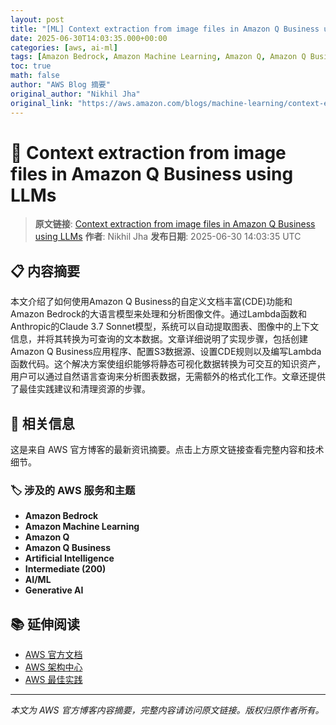 ```yaml
---
layout: post
title: "[ML] Context extraction from image files in Amazon Q Business using LLMs"
date: 2025-06-30T14:03:35.000+00:00
categories: [aws, ai-ml]
tags: [Amazon Bedrock, Amazon Machine Learning, Amazon Q, Amazon Q Business, Artificial Intelligence, Intermediate (200), AIML, Generative AI]
toc: true
math: false
author: "AWS Blog 摘要"
original_author: "Nikhil Jha"
original_link: "https://aws.amazon.com/blogs/machine-learning/context-extraction-from-image-files-in-amazon-q-business-using-llms/"
---
```


# 🤖 Context extraction from image files in Amazon Q Business using LLMs

> **原文链接**: [Context extraction from image files in Amazon Q Business using LLMs](https://aws.amazon.com/blogs/machine-learning/context-extraction-from-image-files-in-amazon-q-business-using-llms/)
> **作者**: Nikhil Jha
> **发布日期**: 2025-06-30 14:03:35 UTC

## 📋 内容摘要

本文介绍了如何使用Amazon Q Business的自定义文档丰富(CDE)功能和Amazon Bedrock的大语言模型来处理和分析图像文件。通过Lambda函数和Anthropic的Claude 3.7 Sonnet模型，系统可以自动提取图表、图像中的上下文信息，并将其转换为可查询的文本数据。文章详细说明了实现步骤，包括创建Amazon Q Business应用程序、配置S3数据源、设置CDE规则以及编写Lambda函数代码。这个解决方案使组织能够将静态可视化数据转换为可交互的知识资产，用户可以通过自然语言查询来分析图表数据，无需额外的格式化工作。文章还提供了最佳实践建议和清理资源的步骤。

## 🔗 相关信息

这是来自 AWS 官方博客的最新资讯摘要。点击上方原文链接查看完整内容和技术细节。

### 🏷️ 涉及的 AWS 服务和主题

- **Amazon Bedrock**
- **Amazon Machine Learning**
- **Amazon Q**
- **Amazon Q Business**
- **Artificial Intelligence**
- **Intermediate (200)**
- **AI/ML**
- **Generative AI**

## 📚 延伸阅读

- [AWS 官方文档](https://docs.aws.amazon.com/)
- [AWS 架构中心](https://aws.amazon.com/architecture/)
- [AWS 最佳实践](https://aws.amazon.com/architecture/well-architected/)

---

*本文为 AWS 官方博客内容摘要，完整内容请访问原文链接。版权归原作者所有。*